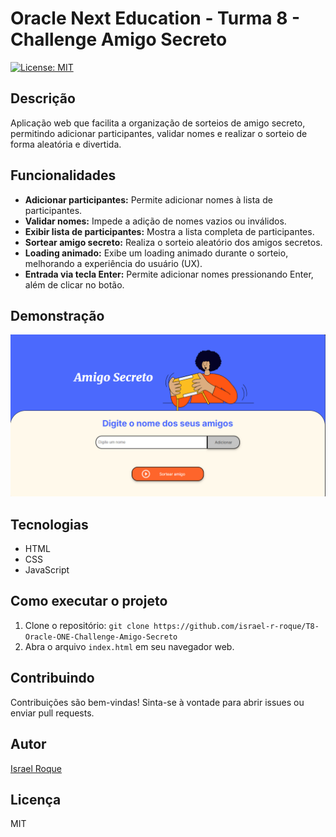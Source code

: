 # Oracle Next Education - Turma 8 - Challenge Amigo Secreto   

[![License: MIT](https://img.shields.io/badge/License-MIT-yellow.svg)](https://opensource.org/licenses/MIT)

## Descrição

Aplicação web que facilita a organização de sorteios de amigo secreto, permitindo adicionar participantes, validar nomes e realizar o sorteio de forma aleatória e divertida.

## Funcionalidades

*   **Adicionar participantes:** Permite adicionar nomes à lista de participantes.
*   **Validar nomes:** Impede a adição de nomes vazios ou inválidos.
*   **Exibir lista de participantes:** Mostra a lista completa de participantes.
*   **Sortear amigo secreto:** Realiza o sorteio aleatório dos amigos secretos.
*   **Loading animado:** Exibe um loading animado durante o sorteio, melhorando a experiência do usuário (UX).
*   **Entrada via tecla Enter:** Permite adicionar nomes pressionando Enter, além de clicar no botão.

## Demonstração

<p align="center">
  <img src="https://github.com/israel-r-roque/T8-Oracle-ONE-Challenge-Amigo-Secreto/blob/main/assets/cover-projeto.png" alt="Ilustração do Amigo Secreto">
</p>

## Tecnologias

*   HTML
*   CSS
*   JavaScript

## Como executar o projeto

1. Clone o repositório: `git clone https://github.com/israel-r-roque/T8-Oracle-ONE-Challenge-Amigo-Secreto`
2. Abra o arquivo `index.html` em seu navegador web.

## Contribuindo

Contribuições são bem-vindas! Sinta-se à vontade para abrir issues ou enviar pull requests.

## Autor

[Israel Roque](mailto:ribeiroroqueisrael@gmail.com)

## Licença

MIT